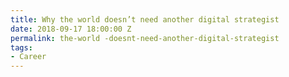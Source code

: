 ```yaml
---
title: Why the world doesn’t need another digital strategist
date: 2018-09-17 18:00:00 Z
permalink: the-world -doesnt-need-another-digital-strategist
tags:
- Career
---
```


